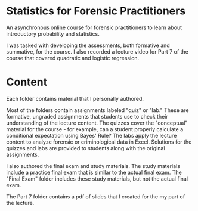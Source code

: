 # Statistics for Forensic Practitioners

An asynchronous online course for forensic practitioners to learn about introductory probability and statistics.

I was tasked with developing the assessments, both formative and summative, for the course.
I also recorded a lecture video for Part 7 of the course that covered quadratic and logistic regression.

# Content

Each folder contains material that I personally authored.

Most of the folders contain assignments labeled "quiz" or "lab."
These are formative, ungraded assignments that students use to check their understanding of the lecture content.
The quizzes cover the "conceptual" material for the course - for example, can a student properly calculate a conditional expectation using Bayes' Rule?
The labs apply the lecture content to analyze forensic or criminological data in Excel.
Solutions for the quizzes and labs are provided to students along with the original assignments.

I also authored the final exam and study materials.
The study materials include a practice final exam that is similar to the actual final exam.
The "Final Exam" folder includes these study materials, but not the actual final exam.

The Part 7 folder contains a pdf of slides that I created for the my part of the lecture.
